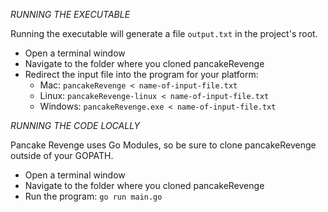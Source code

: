 *RUNNING THE EXECUTABLE*

Running the executable will generate a file `output.txt` in the project's root.
- Open a terminal window
- Navigate to the folder where you cloned pancakeRevenge
- Redirect the input file into the program for your platform: 
  - Mac: `pancakeRevenge < name-of-input-file.txt`
  - Linux: `pancakeRevenge-linux < name-of-input-file.txt`
  - Windows: `pancakeRevenge.exe < name-of-input-file.txt`

*RUNNING THE CODE LOCALLY*

Pancake Revenge uses Go Modules, so be sure to clone pancakeRevenge outside of your GOPATH.

- Open a terminal window
- Navigate to the folder where you cloned pancakeRevenge
- Run the program: `go run main.go`
